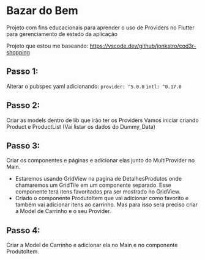 # Bazar do Bem

Projeto com fins educacionais para aprender o uso de Providers no Flutter para gerenciamento de estado da aplicação

Projeto que estou me baseando:
https://vscode.dev/github/jonkstro/cod3r-shopping

## Passo 1:
Alterar o pubspec yaml adicionando:
    `provider: ^5.0.0`
    `intl: ^0.17.0`

## Passo 2:
Criar as models dentro de lib que irão ter os Providers
Vamos iniciar criando Product e ProductList (Vai listar os dados do Dummy_Data)

## Passo 3:
Criar os componentes e páginas e adicionar elas junto do MultiProvider no Main.
- Estaremos usando GridView na pagina de DetalhesProdutos onde chamaremos um GridTile em um componente separado. Esse componente terá itens favoritados pra ser mostrado no GridView.
- Criado o componente ProdutoItem que vai adicionar como favorito e também vai adicionar itens ao carrinho. Mas para isso será preciso criar a Model de Carrinho e o seu Provider.

## Passo 4:
Criar a Model de Carrinho e adicionar ela no Main e no componente ProdutoItem.